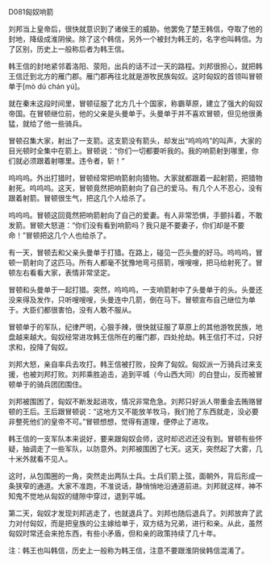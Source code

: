 D081匈奴响箭



刘邦当上皇帝后，很快就意识到了诸侯王的威胁。他罢免了楚王韩信，夺取了他的封地，降级成淮阴侯。除了这个韩信，另外一个被封为韩王的，名字也叫韩信。为了区别，历史上一般称后者为韩王信。

韩王信的封地紧邻着洛阳、荥阳，出兵的话不过一天的路程。刘邦很担心，就把韩王信迁到北方的雁门郡。雁门郡再往北就是游牧民族匈奴。这时匈奴的首领叫冒顿单于[mò dú chán yú]。

就在秦末这段时间里，冒顿征服了北方几十个国家，称霸草原，建立了强大的匈奴帝国。在冒顿继位前，他的父亲是头曼单于。头曼单于并不喜欢冒顿，但见他很勇猛，就给了他一些骑兵。

冒顿召集大家，射出了一支箭。这支箭没有箭头，却发出“呜呜呜”的叫声，大家的目光顿时全集中在箭上。冒顿说：“你们一切都要听我的。我的响箭射到哪里，你们就必须跟着射哪里。违令者，斩！“

呜呜呜。外出打猎时，冒顿经常把响箭射向猎物。大家就都跟着一起射箭，把猎物射死。呜呜呜。这天，冒顿竟然把响箭射向了自己的爱马。有几个人不忍心，没有跟着射箭。冒顿很生气，把这几个人给杀了。

呜呜呜。冒顿这回竟然把响箭射向了自己的爱妻。有人非常恐惧，手颤抖着，不敢发箭。冒顿大怒道：“你们没有看到响箭吗？我只是不要妻子，你们却是不要命！”冒顿把这几个人也给杀了。

有一天，冒顿去和父亲头曼单于打猎。在路上，碰见一匹头曼的好马。呜呜呜，冒顿一箭射向了这匹马。所有人都毫不犹豫地弯弓搭箭，嗖嗖嗖，把马给射死了。冒顿左右看看大家，表情非常坚定。

冒顿和头曼单于一起打猎。突然，呜呜呜，一支响箭射中了头曼单于的头。头曼还没来得及发作，只听嗖嗖嗖，头曼连中几箭，倒在马下。冒顿宣布自己继位为单于。大臣们都很害怕，没有人敢不服从。

冒顿单于的军队，纪律严明，心狠手辣，很快就征服了草原上的其他游牧民族，地盘越来越大。匈奴经常进攻韩王信所在的雁门郡，四处抢劫。韩王信打不过，只好求和，投降了匈奴。

刘邦大怒，亲自率兵去攻打。韩王信被打败，投奔了匈奴。匈奴派一万骑兵过来支援，也被刘邦打败。刘邦乘胜追击，追到平城（今山西大同）的白登山，反而被冒顿单于的骑兵团团围住。

刘邦被围困了，匈奴不断发起进攻，情况非常危急。刘邦只好派人带重金去贿赂冒顿的王后。王后跟冒顿说：“这地方又不能放羊牧马，我们抢了东西就走，没必要非整死他们的皇帝不可。”冒顿想想，觉得有道理，便停止了进攻。

韩王信的一支军队本来说好，要来跟匈奴会师，这时却迟迟还没有到。冒顿有些怀疑，抽调走了一些军队，以防意外。刘邦被围困了七天。这天，突然起了大雾，几十米外就看不见人。

这时，从包围圈的一角，突然走出两队士兵。士兵们箭上弦，面朝外，背后形成一条狭窄的通道。大家不准跑，不准说话，静悄悄地沿通道前进。刘邦就这样，神不知鬼不觉地从匈奴的缝隙中穿过，退到平城。

第二天，匈奴才发现刘邦逃走了，也就退兵了。刘邦也随后退兵了。刘邦放弃了武力对付匈奴，而是把皇族的公主嫁给单于，双方结为兄弟，进行和亲。从此，虽然匈奴时常还会来抢东西，有些小矛盾，但和亲的政策持续了几十年。





注：韩王也叫韩信，历史上一般称为韩王信，注意不要跟淮阴侯韩信混淆了。